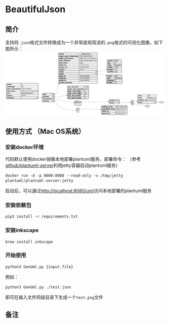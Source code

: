 # BeautifulJson

## 简介
支持将`.json`格式文件转换成为一个非常直观简洁的`.png`格式的可视化图像，如下图所示：
![BeautifulJson](test.png)

## 使用方式 （Mac OS系统）

### 安装docker环境
代码默认使用docker镜像本地部署plantuml服务，部署命令：
（参考[github/plantuml-server](https://github.com/plantuml/plantuml-server)利用jetty容器启动plantuml服务）
``` shell
docker run -d -p 8080:8080 --read-only -v /tmp/jetty plantuml/plantuml-server:jetty
```
启动后，可以通过[http://localhost:8080/uml](http://localhost:8080/uml)访问本地部署的plantuml服务

### 安装依赖包
``` shell
pip3 install -r requirements.txt
```

### 安装inkscape
``` shell
brew install inkscape
```

### 开始使用
``` shell
python3 GenUml.py {input_file}
```

例如：
``` shell
python3 GenUml.py ./test.json
```
即可在输入文件同级目录下生成一个`test.png`文件

## 备注
